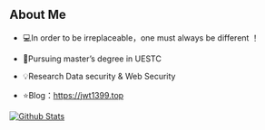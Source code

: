 ## About Me
- 💻In order to be irreplaceable，one must always be different ！

- 🌱Pursuing master’s degree in UESTC

- 💡Research  Data security & Web Security

- ⭐️Blog：https://jwt1399.top




[![Github Stats](https://github-readme-stats.vercel.app/api?username=jwt1399&show_icons=true&theme=default&count_private=true)](https://github.com/jwt1399)

